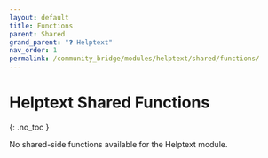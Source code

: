 ```yaml
---
layout: default
title: Functions
parent: Shared
grand_parent: "❓ Helptext"
nav_order: 1
permalink: /community_bridge/modules/helptext/shared/functions/
---
```


# Helptext Shared Functions
{: .no_toc }

No shared-side functions available for the Helptext module.